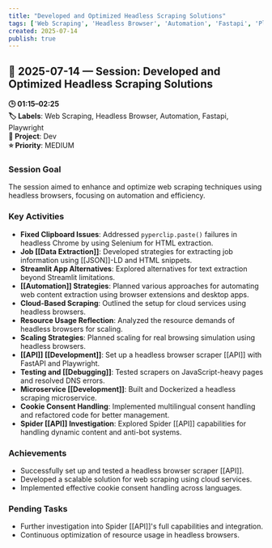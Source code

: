 ```yaml
---
title: "Developed and Optimized Headless Scraping Solutions"
tags: ['Web Scraping', 'Headless Browser', 'Automation', 'Fastapi', 'Playwright']
created: 2025-07-14
publish: true
---
```


## 📅 2025-07-14 — Session: Developed and Optimized Headless Scraping Solutions

**🕒 01:15–02:25**  
**🏷️ Labels**: Web Scraping, Headless Browser, Automation, Fastapi, Playwright  
**📂 Project**: Dev  
**⭐ Priority**: MEDIUM  


### Session Goal
The session aimed to enhance and optimize web scraping techniques using headless browsers, focusing on automation and efficiency.

### Key Activities
- **Fixed Clipboard Issues**: Addressed `pyperclip.paste()` failures in headless Chrome by using Selenium for HTML extraction.
- **Job [[Data Extraction]]**: Developed strategies for extracting job information using [[JSON]]-LD and HTML snippets.
- **Streamlit App Alternatives**: Explored alternatives for text extraction beyond Streamlit limitations.
- **[[Automation]] Strategies**: Planned various approaches for automating web content extraction using browser extensions and desktop apps.
- **Cloud-Based Scraping**: Outlined the setup for cloud services using headless browsers.
- **Resource Usage Reflection**: Analyzed the resource demands of headless browsers for scaling.
- **Scaling Strategies**: Planned scaling for real browsing simulation using headless browsers.
- **[[API]] [[Development]]**: Set up a headless browser scraper [[API]] with FastAPI and Playwright.
- **Testing and [[Debugging]]**: Tested scrapers on JavaScript-heavy pages and resolved DNS errors.
- **Microservice [[Development]]**: Built and Dockerized a headless scraping microservice.
- **Cookie Consent Handling**: Implemented multilingual consent handling and refactored code for better management.
- **Spider [[API]] Investigation**: Explored Spider [[API]] capabilities for handling dynamic content and anti-bot systems.

### Achievements
- Successfully set up and tested a headless browser scraper [[API]].
- Developed a scalable solution for web scraping using cloud services.
- Implemented effective cookie consent handling across languages.

### Pending Tasks
- Further investigation into Spider [[API]]'s full capabilities and integration.
- Continuous optimization of resource usage in headless browsers.
